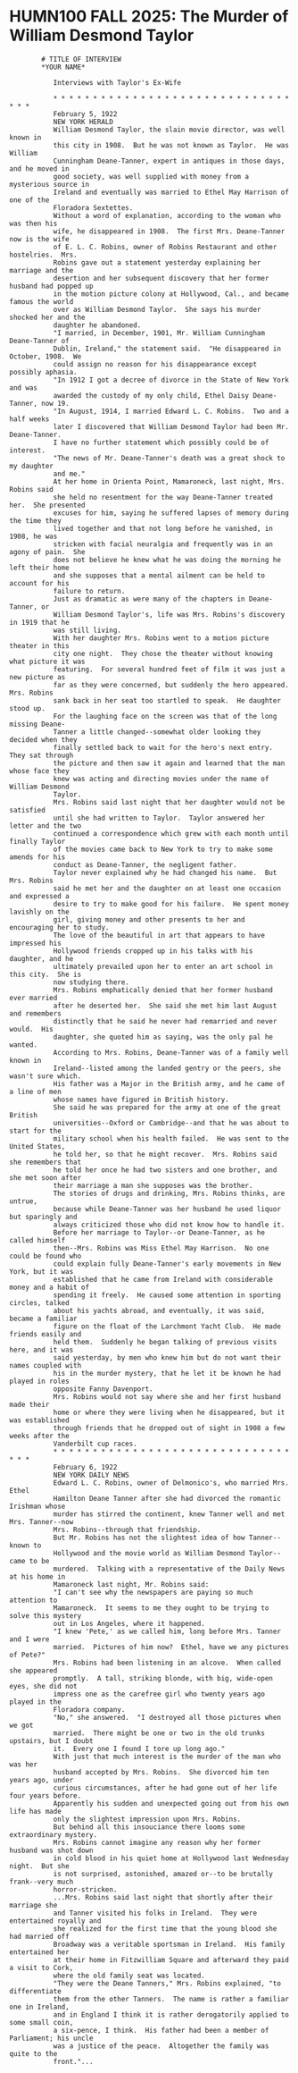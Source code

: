 
   # HUMN100 FALL 2025: The Murder of William Desmond Taylor
   
      
         
            # TITLE OF INTERVIEW
            *YOUR NAME*
            
               Interviews with Taylor's Ex-Wife
               
               * * * * * * * * * * * * * * * * * * * * * * * * * * * * * * * * *
               February 5, 1922
               NEW YORK HERALD
               William Desmond Taylor, the slain movie director, was well known in
               this city in 1908.  But he was not known as Taylor.  He was William
               Cunningham Deane-Tanner, expert in antiques in those days, and he moved in
               good society, was well supplied with money from a mysterious source in
               Ireland and eventually was married to Ethel May Harrison of one of the
               Floradora Sextettes.
               Without a word of explanation, according to the woman who was then his
               wife, he disappeared in 1908.  The first Mrs. Deane-Tanner now is the wife
               of E. L. C. Robins, owner of Robins Restaurant and other hostelries.  Mrs.
               Robins gave out a statement yesterday explaining her marriage and the
               desertion and her subsequent discovery that her former husband had popped up
               in the motion picture colony at Hollywood, Cal., and became famous the world
               over as William Desmond Taylor.  She says his murder shocked her and the
               daughter he abandoned.
               "I married, in December, 1901, Mr. William Cunningham Deane-Tanner of
               Dublin, Ireland," the statement said.  "He disappeared in October, 1908.  We
               could assign no reason for his disappearance except possibly aphasia.
               "In 1912 I got a decree of divorce in the State of New York and was
               awarded the custody of my only child, Ethel Daisy Deane-Tanner, now 19.
               "In August, 1914, I married Edward L. C. Robins.  Two and a half weeks
               later I discovered that William Desmond Taylor had been Mr. Deane-Tanner.
               I have no further statement which possibly could be of interest.
               "The news of Mr. Deane-Tanner's death was a great shock to my daughter
               and me."
               At her home in Orienta Point, Mamaroneck, last night, Mrs. Robins said
               she held no resentment for the way Deane-Tanner treated her.  She presented
               excuses for him, saying he suffered lapses of memory during the time they
               lived together and that not long before he vanished, in 1908, he was
               stricken with facial neuralgia and frequently was in an agony of pain.  She
               does not believe he knew what he was doing the morning he left their home
               and she supposes that a mental ailment can be held to account for his
               failure to return.
               Just as dramatic as were many of the chapters in Deane-Tanner, or
               William Desmond Taylor's, life was Mrs. Robins's discovery in 1919 that he
               was still living.
               With her daughter Mrs. Robins went to a motion picture theater in this
               city one night.  They chose the theater without knowing what picture it was
               featuring.  For several hundred feet of film it was just a new picture as
               far as they were concerned, but suddenly the hero appeared.  Mrs. Robins
               sank back in her seat too startled to speak.  He daughter stood up.
               For the laughing face on the screen was that of the long missing Deane-
               Tanner a little changed--somewhat older looking they decided when they
               finally settled back to wait for the hero's next entry.  They sat through
               the picture and then saw it again and learned that the man whose face they
               knew was acting and directing movies under the name of William Desmond
               Taylor.
               Mrs. Robins said last night that her daughter would not be satisfied
               until she had written to Taylor.  Taylor answered her letter and the two
               continued a correspondence which grew with each month until finally Taylor
               of the movies came back to New York to try to make some amends for his
               conduct as Deane-Tanner, the negligent father.
               Taylor never explained why he had changed his name.  But Mrs. Robins
               said he met her and the daughter on at least one occasion and expressed a
               desire to try to make good for his failure.  He spent money lavishly on the
               girl, giving money and other presents to her and encouraging her to study.
               The love of the beautiful in art that appears to have impressed his
               Hollywood friends cropped up in his talks with his daughter, and he
               ultimately prevailed upon her to enter an art school in this city.  She is
               now studying there.
               Mrs. Robins emphatically denied that her former husband ever married
               after he deserted her.  She said she met him last August and remembers
               distinctly that he said he never had remarried and never would.  His
               daughter, she quoted him as saying, was the only pal he wanted.
               According to Mrs. Robins, Deane-Tanner was of a family well known in
               Ireland--listed among the landed gentry or the peers, she wasn't sure which.
               His father was a Major in the British army, and he came of a line of men
               whose names have figured in British history.
               She said he was prepared for the army at one of the great British
               universities--Oxford or Cambridge--and that he was about to start for the
               military school when his health failed.  He was sent to the United States,
               he told her, so that he might recover.  Mrs. Robins said she remembers that
               he told her once he had two sisters and one brother, and she met soon after
               their marriage a man she supposes was the brother.
               The stories of drugs and drinking, Mrs. Robins thinks, are untrue,
               because while Deane-Tanner was her husband he used liquor but sparingly and
               always criticized those who did not know how to handle it.
               Before her marriage to Taylor--or Deane-Tanner, as he called himself
               then--Mrs. Robins was Miss Ethel May Harrison.  No one could be found who
               could explain fully Deane-Tanner's early movements in New York, but it was
               established that he came from Ireland with considerable money and a habit of
               spending it freely.  He caused some attention in sporting circles, talked
               about his yachts abroad, and eventually, it was said, became a familiar
               figure on the float of the Larchmont Yacht Club.  He made friends easily and
               held them.  Suddenly he began talking of previous visits here, and it was
               said yesterday, by men who knew him but do not want their names coupled with
               his in the murder mystery, that he let it be known he had played in roles
               opposite Fanny Davenport.
               Mrs. Robins would not say where she and her first husband made their
               home or where they were living when he disappeared, but it was established
               through friends that he dropped out of sight in 1908 a few weeks after the
               Vanderbilt cup races.
               * * * * * * * * * * * * * * * * * * * * * * * * * * * * * * * * *
               February 6, 1922
               NEW YORK DAILY NEWS
               Edward L. C. Robins, owner of Delmonico's, who married Mrs. Ethel
               Hamilton Deane Tanner after she had divorced the romantic Irishman whose
               murder has stirred the continent, knew Tanner well and met Mrs. Tanner--now
               Mrs. Robins--through that friendship.
               But Mr. Robins has not the slightest idea of how Tanner--known to
               Hollywood and the movie world as William Desmond Taylor--came to be
               murdered.  Talking with a representative of the Daily News at his home in
               Mamaroneck last night, Mr. Robins said:
               "I can't see why the newspapers are paying so much attention to
               Mamaroneck.  It seems to me they ought to be trying to solve this mystery
               out in Los Angeles, where it happened.
               "I knew 'Pete,' as we called him, long before Mrs. Tanner and I were
               married.  Pictures of him now?  Ethel, have we any pictures of Pete?"
               Mrs. Robins had been listening in an alcove.  When called she appeared
               promptly.  A tall, striking blonde, with big, wide-open eyes, she did not
               impress one as the carefree girl who twenty years ago played in the
               Floradora company.
               "No," she answered.  "I destroyed all those pictures when we got
               married.  There might be one or two in the old trunks upstairs, but I doubt
               it.  Every one I found I tore up long ago."
               With just that much interest is the murder of the man who was her
               husband accepted by Mrs. Robins.  She divorced him ten years ago, under
               curious circumstances, after he had gone out of her life four years before.
               Apparently his sudden and unexpected going out from his own life has made
               only the slightest impression upon Mrs. Robins.
               But behind all this insouciance there looms some extraordinary mystery.
               Mrs. Robins cannot imagine any reason why her former husband was shot down
               in cold blood in his quiet home at Hollywood last Wednesday night.  But she
               is not surprised, astonished, amazed or--to be brutally frank--very much
               horror-stricken.
               ...Mrs. Robins said last night that shortly after their marriage she
               and Tanner visited his folks in Ireland.  They were entertained royally and
               she realized for the first time that the young blood she had married off
               Broadway was a veritable sportsman in Ireland.  His family entertained her
               at their home in Fitzwilliam Square and afterward they paid a visit to Cork,
               where the old family seat was located.
               "They were the Deane Tanners," Mrs. Robins explained, "to differentiate
               them from the other Tanners.  The name is rather a familiar one in Ireland,
               and in England I think it is rather derogatorily applied to some small coin,
               a six-pence, I think.  His father had been a member of Parliament; his uncle
               was a justice of the peace.  Altogether the family was quite to the
               front."...
               
            
         
      
   

